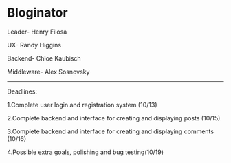 # Bloginator


Leader- Henry Filosa

UX- Randy Higgins 

Backend- Chloe Kaubisch 

Middleware- Alex Sosnovsky 

***

Deadlines:

  1.Complete user login and registration system (10/13)
  
  2.Complete backend and interface for creating and displaying posts (10/15)
  
  
  3.Complete backend and interface for creating and displaying comments (10/16)
  
  
  4.Possible extra goals, polishing and bug testing(10/19)
